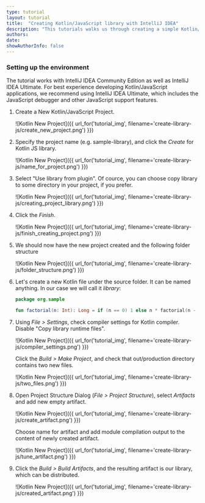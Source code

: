 ```yaml
---
type: tutorial
layout: tutorial
title:  "Creating Kotlin/JavaScript library with IntelliJ IDEA"
description: "This tutorials walks us through creating a simple Kotlin/JavaScript library using IntelliJ IDEA."
authors:
date:
showAuthorInfo: false
---
```

### Setting up the environment
The tutorial works with IntelliJ IDEA Community Edition as well as IntelliJ IDEA Ultimate.
For best experience developing Kotlin/JavaScript applications, we recommend using IntelliJ IDEA Ultimate,
which includes the JavaScript debugger and other JavaScript support features.

1. Create a New Kotlin/JavaScript Project.

   ![Kotlin New Project]({{ url_for('tutorial_img', filename='create-library-js/create_new_project.png') }})

2. Specify the project name (e.g. sample-library), and click the *Create* for Kotlin JS library.

   ![Kotlin New Project]({{ url_for('tutorial_img', filename='create-library-js/name_for_project.png') }})

3. Select "Use library from plugin". Of cource, you can choose copy library to some directory in your project, if you prefer.

   ![Kotlin New Project]({{ url_for('tutorial_img', filename='create-library-js/creating_project_library.png') }})

4. Click the *Finish*.

   ![Kotlin New Project]({{ url_for('tutorial_img', filename='create-library-js/finish_creating_project.png') }})

5. We should now have the new project created and the following folder structure

   ![Kotlin New Project]({{ url_for('tutorial_img', filename='create-library-js/folder_structure.png') }})

6. Let's create a new Kotlin file under the source folder. It can be named anything. In our case we will call it *library*:

   ``` kotlin
   package org.sample

   fun factorial(n: Int): Long = if (n == 0) 1 else n * factorial(n - 1)
   ```

7. Using *File > Settings*, check compiler settings for Kotlin compiler. Disable "Copy library runtime files".

   ![Kotlin New Project]({{ url_for('tutorial_img', filename='create-library-js/compiler_settings.png') }})

   Click the *Build > Make Project*, and check that out/production directory contains two new files.

   ![Kotlin New Project]({{ url_for('tutorial_img', filename='create-library-js/two_files.png') }})

8. Open Project Structure Dialog (*File > Project Structure*), select *Artifacts* and add new empty artifact.

   ![Kotlin New Project]({{ url_for('tutorial_img', filename='create-library-js/create_artifact.png') }})

   Choose name for artifact and add module compilation output to the content of newly created artifact.

   ![Kotlin New Project]({{ url_for('tutorial_img', filename='create-library-js/tune_artifact.png') }})

9. Click the *Build > Build Artifacts*, and the resulting artifact is our library, which can be distributed.

   ![Kotlin New Project]({{ url_for('tutorial_img', filename='create-library-js/created_artifact.png') }})


   [intellijdownload]: http://www.jetbrains.com/idea/download/index.html
[jetbrains]: http://www.jetbrains.com
[getting_started_command_line]: command-line.html
